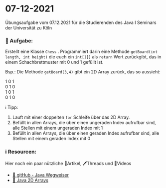 # 07-12-2021
Übungsaufgabe vom 07.12.2021 für die Studierenden des Java I Seminars der Universität zu Köln

### 📝 Aufgabe:

Erstellt eine Klasse ```Chess``` . Programmiert darin eine Methode  ```getBoard(int length, int height)``` die euch ein ```int[][]``` als ```return``` Wert zurückgibt, das in einem Schachbrettmuster mit 0 und 1 gefüllt ist.

Bsp.: Die Methode ```getBoard(3,4)``` gibt ein 2D Array zurück, das so aussieht:

1 0 1<br/>0 1 0<br/>1 0 1<br/>0 1 0


ℹ️ Tipp:
1. Lauft mit einer doppelten ```for``` Schleife über das 2D Array.
2. Befüllt in allen Arrays, die über einen ungeraden Index aufrufbar sind, alle Stellen mit einem ungeraden Index mit 1
3. Befüllt in allen Arrays, die über einen  geraden Index aufrufbar sind, alle Stellen mit einem geraden Index mit 0



### ℹ️ Resourcen:
Hier noch ein paar nützliche 📃Artikel, 🖊️Threads und 🎥Videos

- [📃 gitHub - Java Wegweiser](https://github.com/DH-Cologne/java-wegweiser/blob/master/articles/Arrays.md)
- [📃 Java 2D Arrays](https://www.journaldev.com/747/two-dimensional-array-java)

